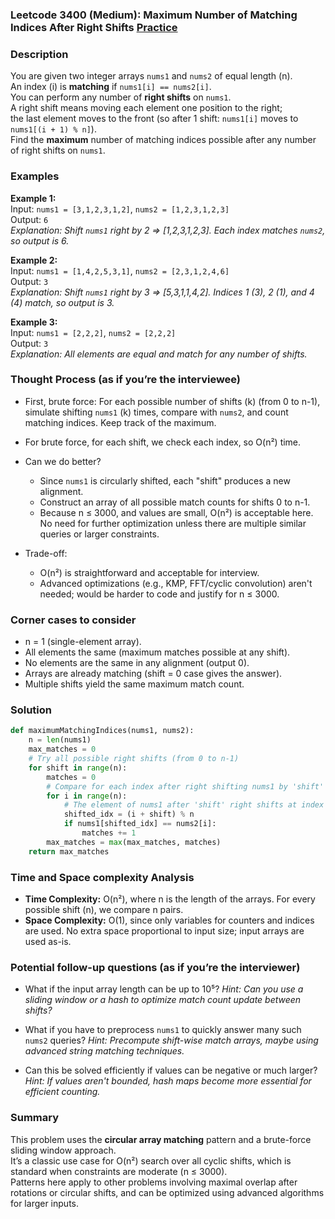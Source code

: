### Leetcode 3400 (Medium): Maximum Number of Matching Indices After Right Shifts [Practice](https://leetcode.com/problems/maximum-number-of-matching-indices-after-right-shifts)

### Description  
You are given two integer arrays `nums1` and `nums2` of equal length \(n\).  
An index \(i\) is **matching** if `nums1[i] == nums2[i]`.  
You can perform any number of **right shifts** on `nums1`.  
A right shift means moving each element one position to the right;  
the last element moves to the front (so after 1 shift: `nums1[i]` moves to `nums1[(i + 1) % n]`).  
Find the **maximum** number of matching indices possible after any number of right shifts on `nums1`.

### Examples  

**Example 1:**  
Input: `nums1 = [3,1,2,3,1,2]`, `nums2 = [1,2,3,1,2,3]`  
Output: `6`  
*Explanation: Shift `nums1` right by 2 ⇒ [1,2,3,1,2,3]. Each index matches `nums2`, so output is 6.*

**Example 2:**  
Input: `nums1 = [1,4,2,5,3,1]`, `nums2 = [2,3,1,2,4,6]`  
Output: `3`  
*Explanation: Shift `nums1` right by 3 ⇒ [5,3,1,1,4,2]. Indices 1 (3), 2 (1), and 4 (4) match, so output is 3.*

**Example 3:**  
Input: `nums1 = [2,2,2]`, `nums2 = [2,2,2]`  
Output: `3`  
*Explanation: All elements are equal and match for any number of shifts.*

### Thought Process (as if you’re the interviewee)  
- First, brute force: For each possible number of shifts \(k\) (from 0 to n-1), simulate shifting `nums1` \(k\) times, compare with `nums2`, and count matching indices. Keep track of the maximum.  
- For brute force, for each shift, we check each index, so O(n²) time.  
- Can we do better?  
    - Since `nums1` is circularly shifted, each "shift" produces a new alignment.  
    - Construct an array of all possible match counts for shifts 0 to n-1.  
    - Because n ≤ 3000, and values are small, O(n²) is acceptable here. No need for further optimization unless there are multiple similar queries or larger constraints.

- Trade-off:  
    - O(n²) is straightforward and acceptable for interview.
    - Advanced optimizations (e.g., KMP, FFT/cyclic convolution) aren't needed; would be harder to code and justify for n ≤ 3000.

### Corner cases to consider  
- n = 1 (single-element array).
- All elements the same (maximum matches possible at any shift).
- No elements are the same in any alignment (output 0).
- Arrays are already matching (shift = 0 case gives the answer).
- Multiple shifts yield the same maximum match count.

### Solution

```python
def maximumMatchingIndices(nums1, nums2):
    n = len(nums1)
    max_matches = 0
    # Try all possible right shifts (from 0 to n-1)
    for shift in range(n):
        matches = 0
        # Compare for each index after right shifting nums1 by 'shift'
        for i in range(n):
            # The element of nums1 after 'shift' right shifts at index 'i'
            shifted_idx = (i + shift) % n
            if nums1[shifted_idx] == nums2[i]:
                matches += 1
        max_matches = max(max_matches, matches)
    return max_matches
```

### Time and Space complexity Analysis  

- **Time Complexity:** O(n²), where n is the length of the arrays. For every possible shift (n), we compare n pairs.
- **Space Complexity:** O(1), since only variables for counters and indices are used. No extra space proportional to input size; input arrays are used as-is.

### Potential follow-up questions (as if you’re the interviewer)  

- What if the input array length can be up to 10⁵?
  *Hint: Can you use a sliding window or a hash to optimize match count update between shifts?*

- What if you have to preprocess `nums1` to quickly answer many such `nums2` queries?
  *Hint: Precompute shift-wise match arrays, maybe using advanced string matching techniques.*

- Can this be solved efficiently if values can be negative or much larger?
  *Hint: If values aren't bounded, hash maps become more essential for efficient counting.*

### Summary
This problem uses the **circular array matching** pattern and a brute-force sliding window approach.  
It’s a classic use case for O(n²) search over all cyclic shifts, which is standard when constraints are moderate (n ≤ 3000).  
Patterns here apply to other problems involving maximal overlap after rotations or circular shifts, and can be optimized using advanced algorithms for larger inputs.